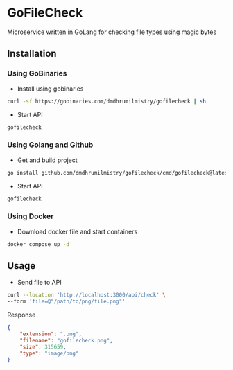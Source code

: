 # GoFileCheck

Microservice written in GoLang for checking file types using magic bytes

## Installation

### Using GoBinaries

* Install using gobinaries

```bash
curl -sf https://gobinaries.com/dmdhrumilmistry/gofilecheck | sh
```

* Start API

```bash
gofilecheck
```

### Using Golang and Github

* Get and build project

```bash
go install github.com/dmdhrumilmistry/gofilecheck/cmd/gofilecheck@latest
```

* Start API

```bash
gofilecheck
```

### Using Docker

* Download docker file and start containers

```bash
docker compose up -d
```


## Usage

* Send file to API

```bash
curl --location 'http://localhost:3000/api/check' \
--form 'file=@"/path/to/png/file.png"'
```

Response
```json
{
    "extension": ".png",
    "filename": "gofilecheck.png",
    "size": 315659,
    "type": "image/png"
}
```
